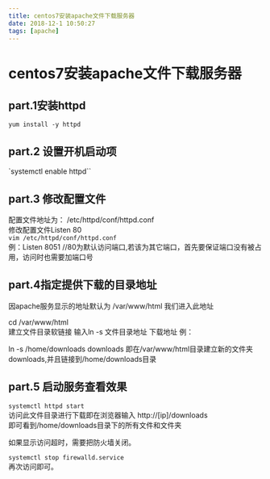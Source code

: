 ```yaml
---
title: centos7安装apache文件下载服务器
date: 2018-12-1 10:50:27
tags: [apache]
---
```

# centos7安装apache文件下载服务器

## part.1安装httpd
`yum install -y httpd`
## part.2 设置开机启动项
`systemctl enable httpd``
## part.3 修改配置文件
配置文件地址为：
/etc/httpd/conf/httpd.conf  
修改配置文件Listen 80  
`vim /etc/httpd/conf/httpd.conf`  
例：Listen 8051 //80为默认访问端口,若该为其它端口，首先要保证端口没有被占用，访问时也需要加端口号

## part.4指定提供下载的目录地址
因apache服务显示的地址默认为 /var/www/html
我们进入此地址

cd /var/www/html  
建立文件目录软链接
输入ln -s 文件目录地址 下载地址
例：

 ln -s /home/downloads downloads
即在/var/www/html目录建立新的文件夹downloads,并且链接到/home/downloads目录

## part.5 启动服务查看效果
`systemctl httpd start`  
访问此文件目录进行下载即在浏览器输入
http://[ip]/downloads  
即可看到/home/downloads目录下的所有文件和文件夹

如果显示访问超时，需要把防火墙关闭。

`systemctl stop firewalld.service`  
再次访问即可。
